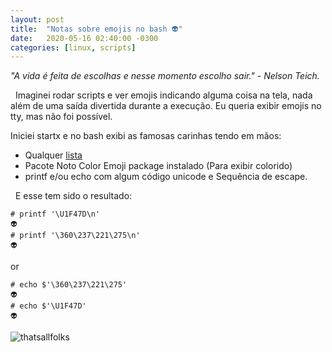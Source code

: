 ```yaml
---
layout: post
title:  "Notas sobre emojis no bash 👽"
date:   2020-05-16 02:40:00 -0300
categories: [linux, scripts]
---
```


_"A vida é feita de escolhas e nesse momento escolho sair." - Nelson Teich._

&nbsp;
Imaginei rodar scripts e ver emojis indicando alguma coisa na tela, nada além de uma saída divertida durante a execução.
Eu queria exibir emojis no tty, mas não foi possível. 

Iniciei startx e no bash exibi as famosas carinhas tendo em mãos:

- Qualquer [lista](https://unicode.org/emoji/charts/full-emoji-list.html)
- Pacote Noto Color Emoji package instalado (Para exibir colorido)
- printf e/ou echo com algum código unicode e Sequência de escape.

&nbsp;
E esse tem sido o resultado:

```
# printf '\U1F47D\n'
👽
# printf '\360\237\221\275\n'
👽
```
or
```
# echo $'\360\237\221\275'
👽
# echo $'\U1F47D'
👽
 ```
![thatsallfolks](https://qph.fs.quoracdn.net/main-qimg-0091a2fc16180ba9a3b0b0e74678ca1f)

